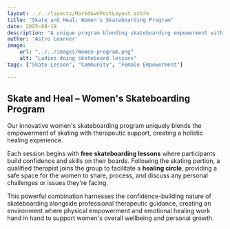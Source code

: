 ```yaml
---
layout: ../../layouts/MarkdownPostLayout.astro
title: "Skate and Heal: Women's Skateboarding Program"
date: 2025-08-19
description: "A unique program blending skateboarding empowerment with therapeutic support for women."
author: 'Astro Learner'
image: 
    url: "../../images/Women-program.png"
    alt: "Ladies doing skateboard lessons"
tags: ["Skate Lesson", "Community", "Female Empowerment"]

---
```



## Skate and Heal – Women's Skateboarding Program

Our innovative women's skateboarding program uniquely blends the empowerment of skating with therapeutic support, creating a holistic healing experience.

Each session begins with **free skateboarding lessons** where participants build confidence and skills on their boards. Following the skating portion, a qualified therapist joins the group to facilitate a **healing circle**, providing a safe space for the women to share, process, and discuss any personal challenges or issues they're facing.

This powerful combination harnesses the confidence-building nature of skateboarding alongside professional therapeutic guidance, creating an environment where physical empowerment and emotional healing work hand in hand to support women's overall wellbeing and personal growth.
